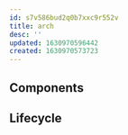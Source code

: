 ```yaml
---
id: s7v586bud2q0b7xxc9r552v
title: arch
desc: ''
updated: 1630970596442
created: 1630970573723
---
```



## Components
<!-- Major components -->

## Lifecycle
<!-- Major lifecycles -->
